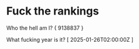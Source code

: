 # Fuck the rankings

Who the hell am I?
{ 9138837 }

What fucking year is it?
[ 2025-01-26T02:00:00Z ]
